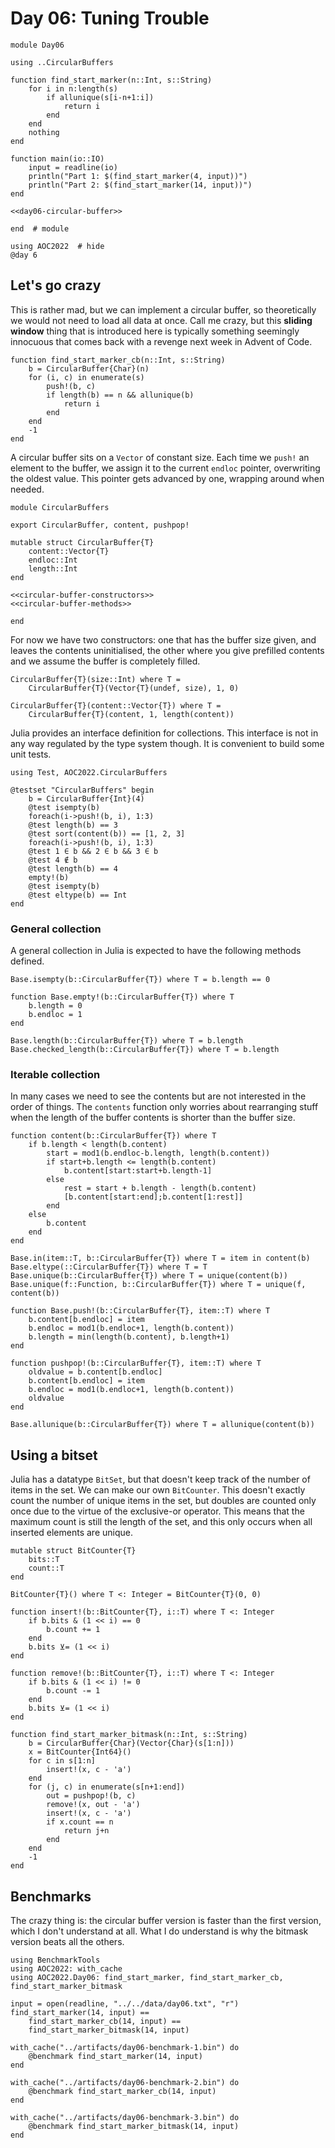 # Day 06: Tuning Trouble

``` {.julia file=src/day06.jl}
module Day06

using ..CircularBuffers

function find_start_marker(n::Int, s::String)
    for i in n:length(s)
        if allunique(s[i-n+1:i])
            return i
        end
    end
    nothing
end

function main(io::IO)
    input = readline(io)
    println("Part 1: $(find_start_marker(4, input))")
    println("Part 2: $(find_start_marker(14, input))")
end

<<day06-circular-buffer>>

end  # module
```

```@example
using AOC2022  # hide
@day 6
```

## Let's go crazy
This is rather mad, but we can implement a circular buffer, so theoretically we would not need to load all data at once. Call me crazy, but this **sliding window** thing that is introduced here is typically something seemingly innocuous that comes back with a revenge next week in Advent of Code.

``` {.julia #day06-circular-buffer}
function find_start_marker_cb(n::Int, s::String)
    b = CircularBuffer{Char}(n)
    for (i, c) in enumerate(s)
        push!(b, c)
        if length(b) == n && allunique(b)
            return i
        end
    end
    -1
end
```

A circular buffer sits on a `Vector` of constant size. Each time we `push!` an element to the buffer, we assign it to the current `endloc` pointer, overwriting the oldest value. This pointer gets advanced by one, wrapping around when needed.

``` {.julia file=src/CircularBuffers.jl}
module CircularBuffers

export CircularBuffer, content, pushpop!

mutable struct CircularBuffer{T}
    content::Vector{T}
    endloc::Int
    length::Int
end

<<circular-buffer-constructors>>
<<circular-buffer-methods>>

end
```

For now we have two constructors: one that has the buffer size given, and leaves the contents uninitialised, the other where you give prefilled contents and we assume the buffer is completely filled.

``` {.julia #circular-buffer-constructors}
CircularBuffer{T}(size::Int) where T =
    CircularBuffer{T}(Vector{T}(undef, size), 1, 0)

CircularBuffer{T}(content::Vector{T}) where T =
    CircularBuffer{T}(content, 1, length(content))
```

Julia provides an interface definition for collections. This interface is not in any way regulated by the type system though. It is convenient to build some unit tests.

``` {.julia file=test/runtests.jl}
using Test, AOC2022.CircularBuffers

@testset "CircularBuffers" begin
    b = CircularBuffer{Int}(4)
    @test isempty(b)
    foreach(i->push!(b, i), 1:3)
    @test length(b) == 3
    @test sort(content(b)) == [1, 2, 3]
    foreach(i->push!(b, i), 1:3)
    @test 1 ∈ b && 2 ∈ b && 3 ∈ b
    @test 4 ∉ b
    @test length(b) == 4
    empty!(b)
    @test isempty(b)
    @test eltype(b) == Int
end
```

### General collection
A general collection in Julia is expected to have the following methods defined.

``` {.julia #circular-buffer-methods}
Base.isempty(b::CircularBuffer{T}) where T = b.length == 0

function Base.empty!(b::CircularBuffer{T}) where T
    b.length = 0
    b.endloc = 1
end

Base.length(b::CircularBuffer{T}) where T = b.length
Base.checked_length(b::CircularBuffer{T}) where T = b.length
```

### Iterable collection
In many cases we need to see the contents but are not interested in the order of things. The `contents` function only worries about rearranging stuff when the length of the buffer contents is shorter than the buffer size.

``` {.julia #circular-buffer-methods}
function content(b::CircularBuffer{T}) where T
    if b.length < length(b.content)
        start = mod1(b.endloc-b.length, length(b.content))
        if start+b.length <= length(b.content)
            b.content[start:start+b.length-1]
        else
            rest = start + b.length - length(b.content)
            [b.content[start:end];b.content[1:rest]]
        end
    else
        b.content
    end
end
```

``` {.julia #circular-buffer-methods}
Base.in(item::T, b::CircularBuffer{T}) where T = item in content(b)
Base.eltype(::CircularBuffer{T}) where T = T
Base.unique(b::CircularBuffer{T}) where T = unique(content(b))
Base.unique(f::Function, b::CircularBuffer{T}) where T = unique(f, content(b))

function Base.push!(b::CircularBuffer{T}, item::T) where T
    b.content[b.endloc] = item
    b.endloc = mod1(b.endloc+1, length(b.content))
    b.length = min(length(b.content), b.length+1)
end

function pushpop!(b::CircularBuffer{T}, item::T) where T
    oldvalue = b.content[b.endloc]
    b.content[b.endloc] = item
    b.endloc = mod1(b.endloc+1, length(b.content))
    oldvalue
end

Base.allunique(b::CircularBuffer{T}) where T = allunique(content(b))
```

## Using a bitset
Julia has a datatype `BitSet`, but that doesn't keep track of the number of items in the set. We can make our own `BitCounter`. This doesn't exactly count the number of unique items in the set, but doubles are counted only once due to the virtue of the exclusive-or operator. This means that the maximum count is still the length of the set, and this only occurs when all inserted elements are unique.

``` {.julia #day06-circular-buffer}
mutable struct BitCounter{T}
    bits::T
    count::T
end

BitCounter{T}() where T <: Integer = BitCounter{T}(0, 0)

function insert!(b::BitCounter{T}, i::T) where T <: Integer
    if b.bits & (1 << i) == 0
        b.count += 1
    end
    b.bits ⊻= (1 << i)
end

function remove!(b::BitCounter{T}, i::T) where T <: Integer
    if b.bits & (1 << i) != 0
        b.count -= 1
    end
    b.bits ⊻= (1 << i)
end

function find_start_marker_bitmask(n::Int, s::String)
    b = CircularBuffer{Char}(Vector{Char}(s[1:n]))
    x = BitCounter{Int64}()
    for c in s[1:n]
        insert!(x, c - 'a')
    end
    for (j, c) in enumerate(s[n+1:end])
        out = pushpop!(b, c)
        remove!(x, out - 'a')
        insert!(x, c - 'a')
        if x.count == n
            return j+n
        end
    end
    -1
end
```

## Benchmarks
The crazy thing is: the circular buffer version is faster than the first version, which I don't understand at all. What I do understand is why the bitmask version beats all the others.

```@example 1
using BenchmarkTools
using AOC2022: with_cache
using AOC2022.Day06: find_start_marker, find_start_marker_cb, find_start_marker_bitmask

input = open(readline, "../../data/day06.txt", "r")
find_start_marker(14, input) == 
    find_start_marker_cb(14, input) == 
    find_start_marker_bitmask(14, input)
```

```@example 1
with_cache("../artifacts/day06-benchmark-1.bin") do
    @benchmark find_start_marker(14, input)
end
```

```@example 1
with_cache("../artifacts/day06-benchmark-2.bin") do
    @benchmark find_start_marker_cb(14, input)
end
```

```@example 1
with_cache("../artifacts/day06-benchmark-3.bin") do
    @benchmark find_start_marker_bitmask(14, input)
end
```
